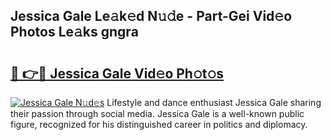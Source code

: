 ## Jessica Gale Le𝚊k𝚎d N𝚞𝚍e - Part-Gei Vid𝚎o Photos Le𝚊ks gngra

# <h2><a href="http://fbbu4o.evod.top/?m=Jessica+Gale">🔗 👉🔴 Jessica Gale Vid𝚎o Ph𝚘t𝚘s</a></h2>

[![Jessica Gale N𝚞d𝚎s](https://i.imgur.com/8V9OHl7.gif)](http://fbbu4o.evod.top/?m=Jessica+Gale)
Lifestyle and dance enthusiast Jessica Gale sharing their passion through social media. Jessica Gale is a well-known public figure, recognized for his distinguished career in politics and diplomacy. 
